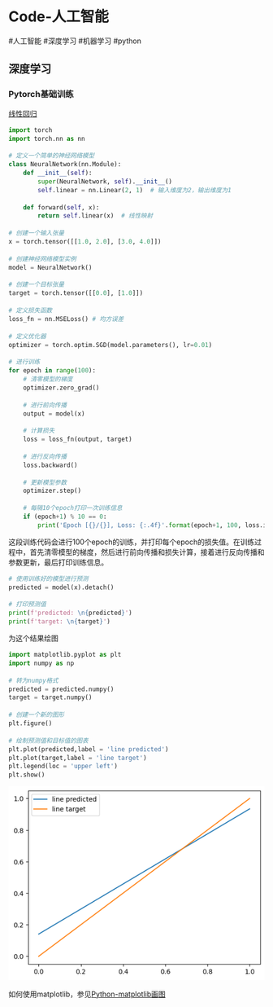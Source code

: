 # Code-人工智能

#人工智能 #深度学习 #机器学习 #python 

## 深度学习

### Pytorch基础训练

[线性回归](深度学习/深度学习.md#线性回归)

```python
import torch
import torch.nn as nn

# 定义一个简单的神经网络模型
class NeuralNetwork(nn.Module):
    def __init__(self):
        super(NeuralNetwork, self).__init__()
        self.linear = nn.Linear(2, 1)  # 输入维度为2，输出维度为1

    def forward(self, x):
        return self.linear(x)  # 线性映射

# 创建一个输入张量
x = torch.tensor([[1.0, 2.0], [3.0, 4.0]])

# 创建神经网络模型实例
model = NeuralNetwork()

# 创建一个目标张量
target = torch.tensor([[0.0], [1.0]])

# 定义损失函数
loss_fn = nn.MSELoss() # 均方误差

# 定义优化器
optimizer = torch.optim.SGD(model.parameters(), lr=0.01)

# 进行训练
for epoch in range(100):
    # 清零模型的梯度
    optimizer.zero_grad()

    # 进行前向传播
    output = model(x)

    # 计算损失
    loss = loss_fn(output, target)

    # 进行反向传播
    loss.backward()

    # 更新模型参数
    optimizer.step()

    # 每隔10个epoch打印一次训练信息
    if (epoch+1) % 10 == 0:
        print('Epoch [{}/{}], Loss: {:.4f}'.format(epoch+1, 100, loss.item()))
```

这段训练代码会进行100个epoch的训练，并打印每个epoch的损失值。在训练过程中，首先清零模型的梯度，然后进行前向传播和损失计算，接着进行反向传播和参数更新，最后打印训练信息。

```python
# 使用训练好的模型进行预测
predicted = model(x).detach()

# 打印预测值
print(f'predicted: \n{predicted}')
print(f'target: \n{target}')
```

为这个结果绘图

```python
import matplotlib.pyplot as plt
import numpy as np

# 转为numpy格式
predicted = predicted.numpy()
target = target.numpy()

# 创建一个新的图形
plt.figure()

# 绘制预测值和目标值的图表
plt.plot(predicted,label = 'line predicted')
plt.plot(target,label = 'line target')
plt.legend(loc = 'upper left')
plt.show()
```

![](Picture/Pasted%20image%2020230926193355.png)

如何使用matplotlib，参见[Python-matplotlib画图](深度学习/Python-matplotlib画图.pdf)




